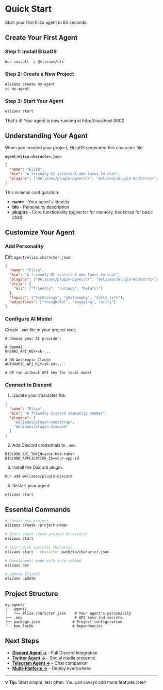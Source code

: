 # Quick Start

Start your first Eliza agent in 60 seconds.

## Create Your First Agent

### Step 1: Install ElizaOS

```bash
bun install -g @elizaos/cli
```

### Step 2: Create a New Project

```bash
elizaos create my-agent
cd my-agent
```

### Step 3: Start Your Agent

```bash
elizaos start
```

That's it! Your agent is now running at http://localhost:3000

## Understanding Your Agent

When you created your project, ElizaOS generated this character file:

**`agent/eliza.character.json`**
```json
{
  "name": "Eliza",
  "bio": "A friendly AI assistant who loves to chat",
  "plugins": ["@elizaos/plugin-pgvector", "@elizaos/plugin-bootstrap"]
}
```

This minimal configuration:
- **name** - Your agent's identity
- **bio** - Personality description
- **plugins** - Core functionality (pgvector for memory, bootstrap for basic chat)

## Customize Your Agent

### Add Personality

Edit `agent/eliza.character.json`:
```json
{
  "name": "Eliza",
  "bio": "A friendly AI assistant who loves to chat",
  "plugins": ["@elizaos/plugin-pgvector", "@elizaos/plugin-bootstrap"],
  "style": {
    "all": ["friendly", "curious", "helpful"]
  },
  "topics": ["technology", "philosophy", "daily life"],
  "adjectives": ["thoughtful", "engaging", "witty"]
}
```

### Configure AI Model

Create `.env` file in your project root:
```
# Choose your AI provider:

# OpenAI
OPENAI_API_KEY=sk-...

# OR Anthropic Claude
ANTHROPIC_API_KEY=sk-ant-...

# OR run without API key for local model
```

### Connect to Discord

1. Update your character file:
```json
{
  "name": "Eliza",
  "bio": "A friendly Discord community member",
  "plugins": [
    "@elizaos/plugin-bootstrap",
    "@elizaos/plugin-discord"
  ]
}
```

2. Add Discord credentials to `.env`:
```
DISCORD_API_TOKEN=your-bot-token
DISCORD_APPLICATION_ID=your-app-id
```

3. Install the Discord plugin:
```bash
bun add @elizaos/plugin-discord
```

4. Restart your agent:
```bash
elizaos start
```

## Essential Commands

```bash
# Create new project
elizaos create <project-name>

# Start agent (from project directory)
elizaos start

# Start with specific character
elizaos start --character path/to/character.json

# Development mode with auto-reload
elizaos dev

# Update ElizaOS
elizaos update
```

## Project Structure

```
my-agent/
├── agent/
│   └── eliza.character.json    # Your agent's personality
├── .env                        # API keys and secrets
├── package.json               # Project configuration
└── bun.lockb                  # Dependencies
```

## Next Steps

- **[Discord Agent →](./discord-agent)** - Full Discord integration
- **[Twitter Agent →](./twitter-agent)** - Social media presence  
- **[Telegram Agent →](./telegram-agent)** - Chat companion
- **[Multi-Platform →](./multi-platform-agent)** - Deploy everywhere

---

**💡 Tip:** Start simple, test often. You can always add more features later!